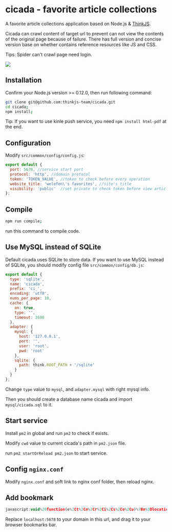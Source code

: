 # cicada - favorite article collections

A favorite article collections application based on Node.js & [ThinkJS](https://github.com/75team/thinkjs).

Cicada can crawl content of target url to prevent can not view the contents of the original page because of failure. There has full version and concise version base on whether contains reference resources like JS and CSS.

Tips: Spider can't crawl page need login.

![](http://p0.qhimg.com/t012dd76cf28f85d67a.png)

## Installation

Confirm your Node.js version >= 0.12.0, then run following command:

```sh
git clone git@github.com:thinkjs-team/cicada.git
cd cicada;
npm install;
```

Tip: If you want to use kinle push service, you need `npm install html-pdf` at the end.

## Configuration

Modify `src/common/config/config.js`:

```js
export default {
  port: 5678, //service start port
  protocol: 'http', //domain protocol
  token: 'TOKEN_VALUE', //token to check before every operation
  website_title: 'welefen\'s favorites', //site's title
  visibility: 'public'  //set private to check token before view articles
};
```

## Compile

```sh
npm run compile;
```

run this command to compile code.

## Use MySQL instead of SQLite

Default cicada uses SQLite to store data. If you want to use MySQL instead of SQLite, you should modify config file  `src/common/config/db.js`:

```js
export default {
  type: 'sqlite',
  name: 'cicada',
  prefix: 'ci_',
  encoding: 'utf8',
  nums_per_page: 10,
  cache: {
    on: true,
    type: '',
    timeout: 3600
  },
  adapter: {
    mysql: {
      host: '127.0.0.1',
      port: '',
      user: 'root',
      pwd: 'root'
    },
    sqlite: {
      path: think.ROOT_PATH + '/sqlite'
    }
  }
};
```
Change `type` value to `mysql`, and `adapter.mysql` with right mysql info.

Then you should create a database name cicada and import `mysql/cicada.sql` to it.

## Start service

Install `pm2` in global and run `pm2` to check if exists.

Modify `cwd` value to current cicada's path in `pm2.json` file.

run `pm2 startOrReload pm2.json` to start service.

## Config `nginx.conf`

Modify `nginx.conf` and soft link to nginx conf folder, then reload nginx.

## Add bookmark

```js
javascript:void%20function(e%2Ct%2Cn%2Cr%2Ci%2Cs%2Co%2Cu)%7Bn%3Dlocation.href%2Cr%3Dt.title%2Ci%3D%22%22%2B(e.getSelection%3Fe.getSelection()%3At.getSelection%3Ft.getSelection()%3At.selection.createRange().text)%3Bif(!i)%7Bo%3Dt.getElementsByTagName(%22meta%22)%3Bfor(var%20a%3D0%3Ba%3Co.length%3Ba%2B%2B)u%3Do%5Ba%5D%2Cu%26%26u.name.toLowerCase()%3D%3D%3D%22description%22%26%26(i%3Du.content)%7Ds%3DencodeURIComponent%3Bvar%20f%3D%22http%3A%2F%2Flocalhost:5678%2Farticle%2Fadd%3Ftitle%3D%22%2Bs(r)%2B%22%26url%3D%22%2Bs(n)%2B%22%26summary%3D%22%2Bs(i)%3Be.open(f%2C%22_blank%22%2C%22scrollbars%3Dno%2Cwidth%3D800%2Cheight%3D500%2Cleft%3D75%2Ctop%3D20%2Cstatus%3Dno%2Cresizable%3Dyes%22)%7D(window%2Cdocument)%3B
```
Replace `localhost:5678` to your domain in this url, and drag it to your browser bookmarks bar.
